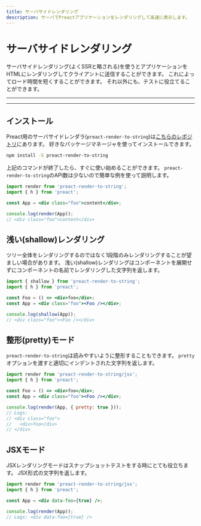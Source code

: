 ```yaml
---
title: サーバサイドレンダリング
description: サーバでPreactアプリケーションをレンダリングして高速に表示します。
---
```


# サーバサイドレンダリング

サーバサイドレンダリング(よくSSRと略される)を使うとアプリケーションをHTMLにレンダリングしてクライアントに送信することができます。
これによってロード時間を短くすることができます。
それ以外にも、テストに役立てることができます。

---

<toc></toc>

---

## インストール

Preact用のサーバサイドレンダラ(`preact-render-to-string`)は[こちらのレポジトリ](https://github.com/preactjs/preact-render-to-string/)にあります。
好きなパッケージマネージャを使ってインストールできます。

```bash
npm install -S preact-render-to-string
```

上記のコマンドが終了したら、すぐに使い始めることができます。
`preact-render-to-string`のAPI数は少ないので簡単な例を使って説明します。

```jsx
import render from 'preact-render-to-string';
import { h } from 'preact';

const App = <div class="foo">content</div>;

console.log(render(App));
// <div class="foo">content</div>
```

## 浅い(shallow)レンダリング

ツリー全体をレンダリングするのではなく1段階のみレンダリングすることが望ましい場合があります。
浅い(shallow)レンダリングはコンポーネントを展開せずにコンポーネントの名前でレンダリングした文字列を返します。

```jsx
import { shallow } from 'preact-render-to-string';
import { h } from 'preact';

const Foo = () => <div>foo</div>;
const App = <div class="foo"><Foo /></div>;

console.log(shallow(App));
// <div class="foo"><Foo /></div>
```

## 整形(pretty)モード

`preact-render-to-string`は読みやすいように整形することもできます。
`pretty`オプションを渡すと適切にインデントされた文字列を返します。

```jsx
import render from 'preact-render-to-string/jsx';
import { h } from 'preact';

const Foo = () => <div>foo</div>;
const App = <div class="foo"><Foo /></div>;

console.log(render(App, { pretty: true }));
// Logs:
// <div class="foo">
//   <div>foo</div>
// </div>
```

## JSXモード

JSXレンダリングモードはスナップショットテストをする時にとても役立ちます。
JSX形式の文字列を返します。

```jsx
import render from 'preact-render-to-string/jsx';
import { h } from 'preact';

const App = <div data-foo={true} />;

console.log(render(App));
// Logs: <div data-foo={true} />
```
